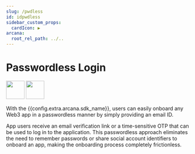 ```yaml
---
slug: /pwdless
id: idpwdless
sidebar_custom_props:
  cardIcon: ▶️
arcana:
  root_rel_path: ../..
---
```


# Passwordless Login

<img src="/img/icons/i_an_pwdless_light.png#only-light" width="50"/>
<img src="/img/icons/i_an_pwdless_dark.png#only-dark" width="50"/>

With the {{config.extra.arcana.sdk_name}}, users can easily onboard any Web3 app in a passwordless manner by simply providing an email ID. 

App users receive an email verification link or a time-sensitive OTP that can be used to log in to the application. This passwordless approach eliminates the need to remember passwords or share social account identifiers to onboard an app, making the onboarding process completely frictionless. 
